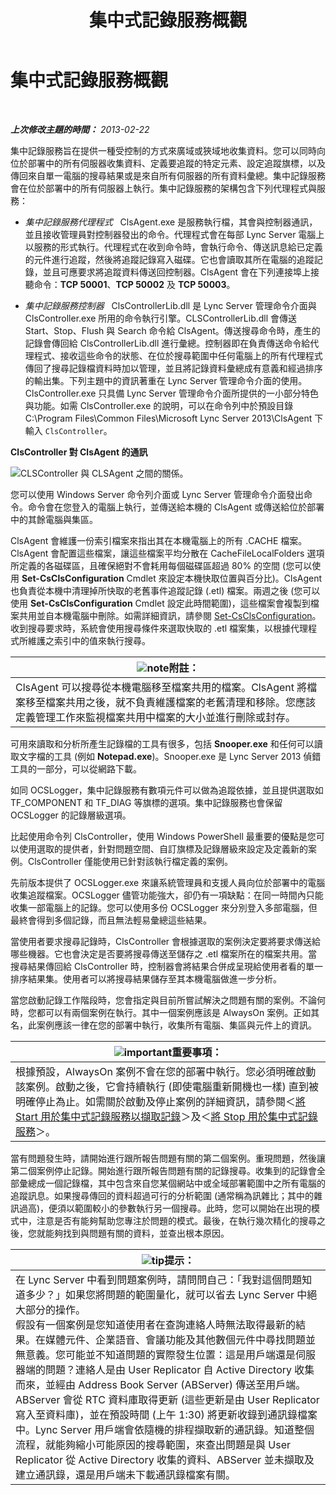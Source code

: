 ﻿---
title: 集中式記錄服務概觀
TOCTitle: 集中式記錄服務概觀
ms:assetid: 975718a0-f3e3-404d-9453-6224e73bfdd0
ms:mtpsurl: https://technet.microsoft.com/zh-tw/library/JJ688145(v=OCS.15)
ms:contentKeyID: 49890220
ms.date: 08/10/2015
mtps_version: v=OCS.15
ms.translationtype: HT
---

# 集中式記錄服務概觀

 

_**上次修改主題的時間：** 2013-02-22_

集中記錄服務旨在提供一種受控制的方式來廣域或狹域地收集資料。您可以同時向位於部署中的所有伺服器收集資料、定義要追蹤的特定元素、設定追蹤旗標，以及傳回來自單一電腦的搜尋結果或是來自所有伺服器的所有資料彙總。集中記錄服務會在位於部署中的所有伺服器上執行。集中記錄服務的架構包含下列代理程式與服務：

  - *集中記錄服務代理程式*   ClsAgent.exe 是服務執行檔，其會與控制器通訊，並且接收管理員對控制器發出的命令。代理程式會在每部 Lync Server 電腦上以服務的形式執行。代理程式在收到命令時，會執行命令、傳送訊息給已定義的元件進行追蹤，然後將追蹤記錄寫入磁碟。它也會讀取其所在電腦的追蹤記錄，並且可應要求將追蹤資料傳送回控制器。ClsAgent 會在下列連接埠上接聽命令：**TCP 50001**、**TCP 50002** 及 **TCP 50003**。

  - *集中記錄服務控制器*   ClsControllerLib.dll 是 Lync Server 管理命令介面與 ClsController.exe 所用的命令執行引擎。CLSControllerLib.dll 會傳送 Start、Stop、Flush 與 Search 命令給 ClsAgent。傳送搜尋命令時，產生的記錄會傳回給 ClsControllerLib.dll 進行彙總。控制器即在負責傳送命令給代理程式、接收這些命令的狀態、在位於搜尋範圍中任何電腦上的所有代理程式傳回了搜尋記錄檔資料時加以管理，並且將記錄資料彙總成有意義和經過排序的輸出集。下列主題中的資訊著重在 Lync Server 管理命令介面的使用。ClsController.exe 只具備 Lync Server 管理命令介面所提供的一小部分特色與功能。如需 ClsController.exe 的說明，可以在命令列中於預設目錄 C:\\Program Files\\Common Files\\Microsoft Lync Server 2013\\ClsAgent 下輸入 `ClsController`。

**ClsController 對 ClsAgent 的通訊**

![CLSController 與 CLSAgent 之間的關係。](images/JJ688145.68c90811-5cf9-4a84-95b7-ea9ffc61eac4(OCS.15).jpg "CLSController 與 CLSAgent 之間的關係。")

您可以使用 Windows Server 命令列介面或 Lync Server 管理命令介面發出命令。命令會在您登入的電腦上執行，並傳送給本機的 ClsAgent 或傳送給位於部署中的其餘電腦與集區。

ClsAgent 會維護一份索引檔案來指出其在本機電腦上的所有 .CACHE 檔案。ClsAgent 會配置這些檔案，讓這些檔案平均分散在 CacheFileLocalFolders 選項所定義的各磁碟區，且確保絕對不會耗用每個磁碟區超過 80% 的空間 (您可以使用 **Set-CsClsConfiguration** Cmdlet 來設定本機快取位置與百分比)。ClsAgent 也負責從本機中清理掉所快取的老舊事件追蹤記錄 (.etl) 檔案。兩週之後 (您可以使用 **Set-CsClsConfiguration** Cmdlet 設定此時間範圍)，這些檔案會複製到檔案共用並自本機電腦中刪除。如需詳細資訊，請參閱 [Set-CsClsConfiguration](https://docs.microsoft.com/en-us/powershell/module/skype/Set-CsClsConfiguration)。收到搜尋要求時，系統會使用搜尋條件來選取快取的 .etl 檔案集，以根據代理程式所維護之索引中的值來執行搜尋。

<table>
<thead>
<tr class="header">
<th><img src="images/Gg398811.note(OCS.15).gif" title="note" alt="note" />附註：</th>
</tr>
</thead>
<tbody>
<tr class="odd">
<td>ClsAgent 可以搜尋從本機電腦移至檔案共用的檔案。ClsAgent 將檔案移至檔案共用之後，就不負責維護檔案的老舊清理和移除。您應該定義管理工作來監視檔案共用中檔案的大小並進行刪除或封存。</td>
</tr>
</tbody>
</table>


可用來讀取和分析所產生記錄檔的工具有很多，包括 **Snooper.exe** 和任何可以讀取文字檔的工具 (例如 **Notepad.exe**)。Snooper.exe 是 Lync Server 2013 偵錯工具的一部分，可以從網路下載。

如同 OCSLogger，集中記錄服務有數項元件可以做為追蹤依據，並且提供選取如 TF\_COMPONENT 和 TF\_DIAG 等旗標的選項。集中記錄服務也會保留 OCSLogger 的記錄層級選項。

比起使用命令列 ClsController，使用 Windows PowerShell 最重要的優點是您可以使用選取的提供者，針對問題空間、自訂旗標及記錄層級來設定及定義新的案例。ClsController 僅能使用已針對該執行檔定義的案例。

先前版本提供了 OCSLogger.exe 來讓系統管理員和支援人員向位於部署中的電腦收集追蹤檔案。OCSLogger 儘管功能強大，卻仍有一項缺點：在同一時間內只能收集一部電腦上的記錄。您可以使用多份 OCSLogger 來分別登入多部電腦，但最終會得到多個記錄，而且無法輕易彙總這些結果。

當使用者要求搜尋記錄時，ClsController 會根據選取的案例決定要將要求傳送給哪些機器。它也會決定是否要將搜尋傳送至儲存之 .etl 檔案所在的檔案共用。當搜尋結果傳回給 ClsController 時，控制器會將結果合併成呈現給使用者看的單一排序結果集。使用者可以將搜尋結果儲存至其本機電腦做進一步分析。

當您啟動記錄工作階段時，您會指定與目前所嘗試解決之問題有關的案例。不論何時，您都可以有兩個案例在執行。其中一個案例應該是 AlwaysOn 案例。正如其名，此案例應該一律在您的部署中執行，收集所有電腦、集區與元件上的資訊。

<table>
<thead>
<tr class="header">
<th><img src="images/Gg412908.important(OCS.15).gif" title="important" alt="important" />重要事項：</th>
</tr>
</thead>
<tbody>
<tr class="odd">
<td>根據預設，AlwaysOn 案例不會在您的部署中執行。您必須明確啟動該案例。啟動之後，它會持續執行 (即使電腦重新開機也一樣) 直到被明確停止為止。如需關於啟動及停止案例的詳細資訊，請參閱＜<a href="lync-server-2013-using-start-for-the-centralized-logging-service-to-capture-logs.md">將 Start 用於集中式記錄服務以擷取記錄</a>＞及＜<a href="lync-server-2013-using-stop-for-the-centralized-logging-service.md">將 Stop 用於集中式記錄服務</a>＞。</td>
</tr>
</tbody>
</table>


當有問題發生時，請開始進行跟所報告問題有關的第二個案例。重現問題，然後讓第二個案例停止記錄。開始進行跟所報告問題有關的記錄搜尋。收集到的記錄會全部彙總成一個記錄檔，其中包含來自您某個網站中或全域部署範圍中之所有電腦的追蹤訊息。如果搜尋傳回的資料超過可行的分析範圍 (通常稱為訊雜比；其中的雜訊過高)，便須以範圍較小的參數執行另一個搜尋。此時，您可以開始在出現的模式中，注意是否有能夠幫助您專注於問題的模式。最後，在執行幾次精化的搜尋之後，您就能夠找到與問題有關的資料，並查出根本原因。

<table>
<thead>
<tr class="header">
<th><img src="images/JJ205025.tip(OCS.15).gif" title="tip" alt="tip" />提示：</th>
</tr>
</thead>
<tbody>
<tr class="odd">
<td>在 Lync Server 中看到問題案例時，請問問自己：「我對這個問題知道多少？」如果您將問題的範圍量化，就可以省去 Lync Server 中絕大部分的操作。<br />
假設有一個案例是您知道使用者在查詢連絡人時無法取得最新的結果。在媒體元件、企業語音、會議功能及其他數個元件中尋找問題並無意義。您可能並不知道問題的實際發生位置：這是用戶端還是伺服器端的問題？連絡人是由 User Replicator 自 Active Directory 收集而來，並經由 Address Book Server (ABServer) 傳送至用戶端。ABServer 會從 RTC 資料庫取得更新 (這些更新是由 User Replicator 寫入至資料庫)，並在預設時間 (上午 1:30) 將更新收錄到通訊錄檔案中。Lync Server 用戶端會依隨機的排程擷取新的通訊錄。知道整個流程，就能夠縮小可能原因的搜尋範圍，來查出問題是與 User Replicator 從 Active Directory 收集的資料、ABServer 並未擷取及建立通訊錄，還是用戶端未下載通訊錄檔案有關。</td>
</tr>
</tbody>
</table>


